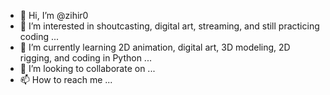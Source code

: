 - 👋 Hi, I’m @zihir0
- 👀 I’m interested in shoutcasting,  digital art,  streaming, and still practicing coding ...
- 🌱 I’m currently learning 2D animation, digital art, 3D modeling, 2D rigging, and coding in Python ...
- 💞️ I’m looking to collaborate on ...
- 📫 How to reach me ...

<!---
zihir0 is a ✨ special ✨ repository because its `README.md` (this file) appears on your GitHub profile.
You can click the Preview link to take a look at your changes.
--->

